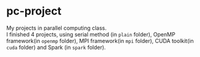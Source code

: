 # pc-project
My projects in parallel computing class.    
I finished 4 projects, using serial method (in `plain` folder), OpenMP framework(in `openmp` folder), MPI framework(in `mpi` folder), CUDA toolkit(in `cuda` folder) and Spark (in `spark` folder).  

